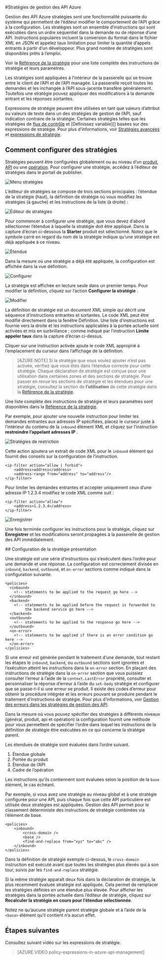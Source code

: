 <properties 
    pageTitle="Stratégies de gestion des API Azure | Microsoft Azure" 
    description="Découvrez comment créer, modifier et configurer des stratégies de gestion des API." 
    services="api-management" 
    documentationCenter="" 
    authors="steved0x" 
    manager="erikre" 
    editor=""/>

<tags 
    ms.service="api-management" 
    ms.workload="mobile" 
    ms.tgt_pltfrm="na" 
    ms.devlang="na" 
    ms.topic="article" 
    ms.date="10/25/2016" 
    ms.author="sdanie"/>


#<a name="policies-in-azure-api-management"></a>Stratégies de gestion des API Azure

Gestion des API Azure stratégies sont une fonctionnalité puissante du système qui permettent de l’éditeur modifier le comportement de l’API grâce à la configuration. Les stratégies sont un ensemble d’instructions qui sont exécutées dans un ordre séquentiel dans la demande ou de réponse d’une API. Instructions populaires incluent la conversion du format dans le fichier XML en JSON et appelez taux limitation pour limiter la quantité d’appels entrants à partir d’un développeur. Plus grand nombre de stratégies sont disponibles prêts à l’emploi.

Voir la [Référence de la stratégie][] pour une liste complète des instructions de stratégie et leurs paramètres.

Les stratégies sont appliquées à l’intérieur de la passerelle qui se trouve entre le client de l’API et de l’API managée. La passerelle reçoit toutes les demandes et les inchangée à l’API sous-jacente transfère généralement. Toutefois une stratégie pouvez appliquer des modifications à la demande entrant et les réponses sortantes.

Expressions de stratégie peuvent être utilisées en tant que valeurs d’attribut ou valeurs de texte dans un des stratégies de gestion de l’API, sauf indication contraire de la stratégie. Certaines stratégies telles que les stratégies de [flux de contrôle][] et [Définissez variable][] basées sur des expressions de stratégie. Pour plus d’informations, voir [Stratégies avancées][] et [expressions de stratégie][].

## <a name="scopes"> </a>Comment configurer des stratégies
Stratégies peuvent être configurées globalement ou au niveau d’un [produit][], [API][] ou une [opération][]. Pour configurer une stratégie, accédez à l’éditeur de stratégies dans le portail de publisher.

![Menu stratégies][policies-menu]

L’éditeur de stratégies se compose de trois sections principales : l’étendue de la stratégie (haut), la définition de stratégie où vous modifiez les stratégies (à gauche) et les instructions de la liste (à droite) :

![Éditeur de stratégies][policies-editor]

Pour commencer à configurer une stratégie, que vous devez d’abord sélectionner l’étendue à laquelle la stratégie doit être appliqué. Dans la capture d’écran ci-dessous la **Starter** produit est sélectionné. Notez que le symbole carré en regard du nom de la stratégie indique qu’une stratégie est déjà appliquée à ce niveau.

![Étendue][policies-scope]

Dans la mesure où une stratégie a déjà été appliquée, la configuration est affichée dans la vue définition.

![Configurer][policies-configure]

La stratégie est affichée en lecture seule dans un premier temps. Pour modifier la définition, cliquez sur l’action **Configurer la stratégie** .

![Modifier][policies-edit]

La définition de stratégie est un document XML simple qui décrit une séquence d’instructions entrantes et sortantes. Le code XML peut être modifié directement dans la fenêtre Définition. Une liste d’instructions est fournie vers la droite et les instructions applicables à la portée actuelle sont activées et mis en surbrillance ; comme indiqué par l’instruction **Limite appeler taux** dans la capture d’écran ci-dessus.

Cliquer sur une instruction activée ajoute le code XML approprié à l’emplacement du curseur dans l’affichage de la définition. 

>[AZURE.NOTE] Si la stratégie que vous voulez ajouter n’est pas activée, vérifiez que vous êtes dans l’étendue correcte pour cette stratégie. Chaque déclaration de stratégie est conçue pour une utilisation dans certaines zones et des sections de stratégie. Pour passer en revue les sections de stratégie et les étendues pour une stratégie, consultez la section de **l’utilisation** de cette stratégie dans la [Référence de la stratégie][].

Une liste complète des instructions de stratégie et leurs paramètres sont disponibles dans la [Référence de la stratégie][].

Par exemple, pour ajouter une nouvelle instruction pour limiter les demandes entrantes aux adresses IP spécifiées, placez le curseur juste à l’intérieur du contenu de la `inbound` élément XML et cliquez sur l’instruction **restreindre l’appelant adresses IP** .

![Stratégies de restriction][policies-restrict]

Cette action ajoutera un extrait de code XML pour le `inbound` élément qui fournit des conseils sur la configuration de l’instruction.

    <ip-filter action="allow | forbid">
        <address>address</address>
        <address-range from="address" to="address"/>
    </ip-filter>

Pour limiter les demandes entrantes et accepter uniquement ceux d’une adresse IP 1.2.3.4 modifiez le code XML comme suit :

    <ip-filter action="allow">
        <address>1.2.3.4</address>
    </ip-filter>

![Enregistrer][policies-save]

Une fois terminée configurer les instructions pour la stratégie, cliquez sur **Enregistrer** et les modifications seront propagées à la passerelle de gestion des API immédiatement.

##<a name="sections"> </a>Configuration de la stratégie présentation

Une stratégie est une série d’instructions qui s’exécutent dans l’ordre pour une demande et une réponse. La configuration est correctement divisée en `inbound`, `backend`, `outbound`, et `on-error` sections comme indiqué dans la configuration suivante.

    <policies>
      <inbound>
        <!-- statements to be applied to the request go here -->
      </inbound>
      <backend>
        <!-- statements to be applied before the request is forwarded to 
             the backend service go here -->
      </backend>
      <outbound>
        <!-- statements to be applied to the response go here -->
      </outbound>
      <on-error>
        <!-- statements to be applied if there is an error condition go here -->
      </on-error>
    </policies> 

Si une erreur est générée pendant le traitement d’une demande, tout restant les étapes le `inbound`, `backend`, ou `outbound` sections sont ignorées et l’exécution atteint les instructions dans la `on-error` section. En plaçant des instructions de stratégie dans la `on-error` section que vous puissiez consulter l’erreur à l’aide de la `context.LastError` propriété, consulter et personnaliser la réponse d’erreur à l’aide du `set-body` stratégie et configurer que se passe-t-il si une erreur se produit. Il existe des codes d’erreur pour obtenir la procédure intégrée et les erreurs pouvant se produire pendant le traitement d’instructions de stratégie. Pour plus d’informations, voir [Gestion des erreurs dans les stratégies de gestion des API](https://msdn.microsoft.com/library/azure/mt629506.aspx).

Dans la mesure où vous pouvez spécifier des stratégies à différents niveaux (général, produit, api et opération) la configuration fournit une méthode pour vous permettent de spécifier l’ordre dans lequel les instructions de la définition de stratégie être exécutées en ce qui concerne la stratégie parent. 

Les étendues de stratégie sont évaluées dans l’ordre suivant.

1. Étendue globale
2. Portée du produit
3. Étendue de l’API
4. Cadre de l’opération

Les instructions qu’ils contiennent sont évaluées selon la position de la `base` élément, le cas échéant.

Par exemple, si vous avez une stratégie au niveau global et à une stratégie configurée pour une API, puis chaque fois que cette API particulière est utilisée deux stratégies est appliquées. Gestion des API permet pour le classement déterministe des instructions de stratégie combinées via l’élément de base. 

    <policies>
        <inbound>
            <cross-domain />
            <base />
            <find-and-replace from="xyz" to="abc" />
        </inbound>
    </policies>

Dans la définition de stratégie exemple ci-dessus, le `cross-domain` instruction est exécuté avant que toutes les stratégies plus élevés qui à son tour, suivis par les `find-and-replace` stratégie.

Si la même stratégie apparaît deux fois dans la déclaration de stratégie, la plus récemment évaluée stratégie est appliquée. Cela permet de remplacer les stratégies définies en une étendue plus élevée. Pour afficher les stratégies dans la portée actuelle dans l’éditeur de stratégie, cliquez sur **Recalculer la stratégie en cours pour l’étendue sélectionnée**.

Notez ne qu’aucune stratégie parent stratégie globale et à l’aide de la `<base>` élément qu’il contient n’a aucun effet. 

## <a name="next-steps"></a>Étapes suivantes

Consultez suivant vidéo sur les expressions de stratégie.

> [AZURE.VIDEO policy-expressions-in-azure-api-management]

[Référence de la stratégie]: api-management-policy-reference.md
[Produit]: api-management-howto-add-products.md
[API]: api-management-howto-add-products.md#add-apis 
[Opération]: api-management-howto-add-operations.md

[Stratégies avancées]: https://msdn.microsoft.com/library/azure/dn894085.aspx
[Flux de contrôle]: https://msdn.microsoft.com/library/azure/dn894085.aspx#choose
[Définir la variable]: https://msdn.microsoft.com/library/azure/dn894085.aspx#set_variable
[Expressions de stratégie]: https://msdn.microsoft.com/library/azure/dn910913.aspx

[policies-menu]: ./media/api-management-howto-policies/api-management-policies-menu.png
[policies-editor]: ./media/api-management-howto-policies/api-management-policies-editor.png
[policies-scope]: ./media/api-management-howto-policies/api-management-policies-scope.png
[policies-configure]: ./media/api-management-howto-policies/api-management-policies-configure.png
[policies-edit]: ./media/api-management-howto-policies/api-management-policies-edit.png
[policies-restrict]: ./media/api-management-howto-policies/api-management-policies-restrict.png
[policies-save]: ./media/api-management-howto-policies/api-management-policies-save.png
